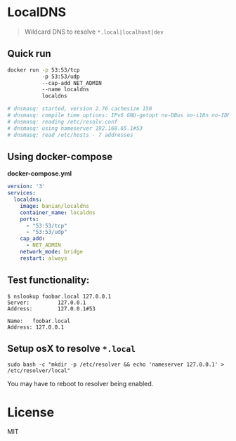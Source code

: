 # LocalDNS

> Wildcard DNS to resolve `*.local|localhost|dev`

## Quick run

```bash
docker run -p 53:53/tcp
           -p 53:53/udp
           --cap-add NET_ADMIN
           --name localdns
           localdns
```
```bash
# dnsmasq: started, version 2.76 cachesize 150
# dnsmasq: compile time options: IPv6 GNU-getopt no-DBus no-i18n no-IDN DHCP DHCPv6 no-Lua TFTP no-conntrack ipset auth no-DNSSEC loop-detect inotify
# dnsmasq: reading /etc/resolv.conf
# dnsmasq: using nameserver 192.168.65.1#53
# dnsmasq: read /etc/hosts - 7 addresses
```

## Using docker-compose

**docker-compose.yml**

```yml
version: '3'
services:
  localdns:
    image: banian/localdns
    container_name: localdns
    ports:
      - "53:53/tcp"
      - "53:53/udp"
    cap_add:
      - NET_ADMIN
    network_mode: bridge
    restart: always
```

## Test functionality:
```
$ nslookup foobar.local 127.0.0.1  
Server:         127.0.0.1
Address:        127.0.0.1#53

Name:   foobar.local
Address: 127.0.0.1
```

## Setup osX to resolve `*.local`

```bas
sudo bash -c "mkdir -p /etc/resolver && echo 'nameserver 127.0.0.1' > /etc/resolver/local"
```

You may have to reboot to resolver being enabled.

# License
MIT
